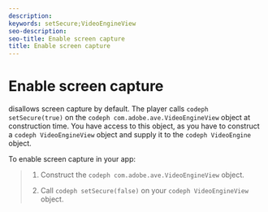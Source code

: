 ```yaml
---
description: 
keywords: setSecure;VideoEngineView
seo-description: 
seo-title: Enable screen capture
title: Enable screen capture
---
```


# Enable screen capture

disallows screen capture by default. The player calls `codeph setSecure(true)` on the `codeph com.adobe.ave.VideoEngineView` object at construction time. You have access to this object, as you have to construct a `codeph VideoEngineView` object and supply it to the `codeph VideoEngine` object.

To enable screen capture in your app:

>1. Construct the `codeph com.adobe.ave.VideoEngineView` object.
>   
>1. Call `codeph setSecure(false)` on your `codeph VideoEngineView` object.
>   
>   
